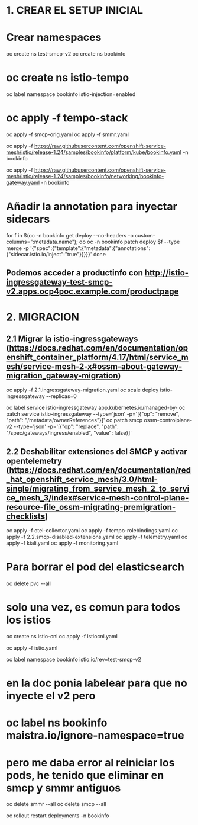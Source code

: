 # 1. CREAR EL SETUP INICIAL

# Crear namespaces
oc create ns test-smcp-v2
oc create ns bookinfo
# oc create ns istio-tempo

oc label namespace bookinfo istio-injection=enabled

# oc apply -f tempo-stack
oc apply -f smcp-orig.yaml
oc apply -f smmr.yaml

oc apply -f https://raw.githubusercontent.com/openshift-service-mesh/istio/release-1.24/samples/bookinfo/platform/kube/bookinfo.yaml -n bookinfo

oc apply -f https://raw.githubusercontent.com/openshift-service-mesh/istio/release-1.24/samples/bookinfo/networking/bookinfo-gateway.yaml -n bookinfo

# Añadir la annotation para inyectar sidecars
for f in $(oc -n bookinfo get deploy --no-headers -o custom-columns=":metadata.name"); 
do 
    oc -n bookinfo patch deploy $f --type merge -p '{"spec":{"template":{"metadata":{"annotations":{"sidecar.istio.io/inject":"true"}}}}}'
done

## Podemos acceder a productinfo con http://istio-ingressgateway-test-smcp-v2.apps.ocp4poc.example.com/productpage

# 2. MIGRACION

## 2.1 Migrar la istio-ingressgateways (https://docs.redhat.com/en/documentation/openshift_container_platform/4.17/html/service_mesh/service-mesh-2-x#ossm-about-gateway-migration_gateway-migration)
oc apply -f 2.1.ingressgateway-migration.yaml
oc scale deploy istio-ingressgateway --replicas=0

oc label service istio-ingressgateway app.kubernetes.io/managed-by-
oc patch service istio-ingressgateway --type='json' -p='[{"op": "remove", "path": "/metadata/ownerReferences"}]'
oc patch smcp ossm-controlplane-v2 --type='json' -p='[{"op": "replace", "path": "/spec/gateways/ingress/enabled", "value": false}]'


## 2.2 Deshabilitar extensiones del SMCP y activar opentelemetry (https://docs.redhat.com/en/documentation/red_hat_openshift_service_mesh/3.0/html-single/migrating_from_service_mesh_2_to_service_mesh_3/index#service-mesh-control-plane-resource-file_ossm-migrating-premigration-checklists)

oc apply -f otel-collector.yaml
oc apply -f tempo-rolebindings.yaml
oc apply -f 2.2.smcp-disabled-extensions.yaml
oc apply -f telemetry.yaml
oc apply -f kiali.yaml
oc apply -f monitoring.yaml

# Para borrar el pod del elasticsearch
oc delete pvc --all 

# solo una vez, es comun para todos los istios
oc create ns istio-cni
oc apply -f istiocni.yaml

oc apply -f istio.yaml

oc label namespace bookinfo istio.io/rev=test-smcp-v2

# en la doc ponia labelear para que no inyecte el v2 pero 
# oc label ns bookinfo maistra.io/ignore-namespace=true
# pero me daba error al reiniciar los pods, he tenido que eliminar en smcp y smmr antiguos
oc delete smmr --all
oc delete smcp --all

oc rollout restart deployments -n bookinfo
